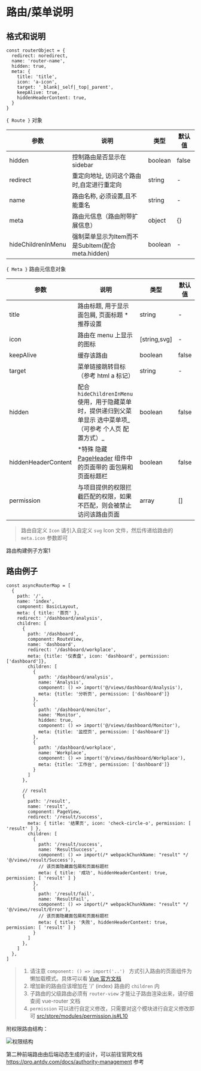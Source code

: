 路由/菜单说明
====


格式和说明
----

```ecmascript 6
const routerObject = {
  redirect: noredirect,
  name: 'router-name',
  hidden: true,
  meta: {
    title: 'title',
    icon: 'a-icon',
    target: '_blank|_self|_top|_parent',
    keepAlive: true,
    hiddenHeaderContent: true,
  }
}
```



`{ Route }` 对象

| 参数     | 说明                                      | 类型    | 默认值 |
| -------- | ----------------------------------------- | ------- | ------ |
| hidden   | 控制路由是否显示在 sidebar                | boolean | false |
| redirect | 重定向地址, 访问这个路由时,自定进行重定向 | string  | -      |
| name     | 路由名称, 必须设置,且不能重名           | string  | -      |
| meta     | 路由元信息（路由附带扩展信息）            | object  | {}     |
| hideChildrenInMenu | 强制菜单显示为Item而不是SubItem(配合 meta.hidden) | boolean  | -   |


`{ Meta }` 路由元信息对象

| 参数                | 说明                                                         | 类型    | 默认值 |
| ------------------- | ------------------------------------------------------------ | ------- | ------ |
| title               | 路由标题, 用于显示面包屑, 页面标题 *推荐设置                 | string  | -      |
| icon                | 路由在 menu 上显示的图标                                     | [string,svg]  | -      |
| keepAlive           | 缓存该路由                                                   | boolean | false  |
| target              | 菜单链接跳转目标（参考 html a 标记）                          | string | -  |
| hidden              | 配合`hideChildrenInMenu`使用，用于隐藏菜单时，提供递归到父菜单显示 选中菜单项_（可参考 个人页 配置方式）_ | boolean | false  |
| hiddenHeaderContent | *特殊 隐藏 [PageHeader](https://github.com/vueComponent/ant-design-vue-pro/blob/master/src/components/PageHeader/PageHeader.vue#L6) 组件中的页面带的 面包屑和页面标题栏 | boolean | false  |
| permission          | 与项目提供的权限拦截匹配的权限，如果不匹配，则会被禁止访问该路由页面 | array   | []     |

> 路由自定义 `Icon` 请引入自定义 `svg` Icon 文件，然后传递给路由的 `meta.icon` 参数即可

路由构建例子方案1

路由例子
----

```ecmascript 6
const asyncRouterMap = [
  {
    path: '/',
    name: 'index',
    component: BasicLayout,
    meta: { title: '首页' },
    redirect: '/dashboard/analysis',
    children: [
      {
        path: '/dashboard',
        component: RouteView,
        name: 'dashboard',
        redirect: '/dashboard/workplace',
        meta: {title: '仪表盘', icon: 'dashboard', permission: ['dashboard']},
        children: [
          {
            path: '/dashboard/analysis',
            name: 'Analysis',
            component: () => import('@/views/dashboard/Analysis'),
            meta: {title: '分析页', permission: ['dashboard']}
          },
          {
            path: '/dashboard/monitor',
            name: 'Monitor',
            hidden: true,
            component: () => import('@/views/dashboard/Monitor'),
            meta: {title: '监控页', permission: ['dashboard']}
          },
          {
            path: '/dashboard/workplace',
            name: 'Workplace',
            component: () => import('@/views/dashboard/Workplace'),
            meta: {title: '工作台', permission: ['dashboard']}
          }
        ]
      },

      // result
      {
        path: '/result',
        name: 'result',
        component: PageView,
        redirect: '/result/success',
        meta: { title: '结果页', icon: 'check-circle-o', permission: [ 'result' ] },
        children: [
          {
            path: '/result/success',
            name: 'ResultSuccess',
            component: () => import(/* webpackChunkName: "result" */ '@/views/result/Success'),
            // 该页面隐藏面包屑和页面标题栏
            meta: { title: '成功', hiddenHeaderContent: true, permission: [ 'result' ] }
          },
          {
            path: '/result/fail',
            name: 'ResultFail',
            component: () => import(/* webpackChunkName: "result" */ '@/views/result/Error'),
            // 该页面隐藏面包屑和页面标题栏
            meta: { title: '失败', hiddenHeaderContent: true, permission: [ 'result' ] }
          }
        ]
      },
    ]
  },
]
```

> 1. 请注意 `component: () => import('..') ` 方式引入路由的页面组件为 懒加载模式。具体可以看 [Vue 官方文档](https://router.vuejs.org/zh/guide/advanced/lazy-loading.html)
> 2. 增加新的路由应该增加在 '/' (index) 路由的 `children` 内
> 3. 子路由的父级路由必须有 `router-view` 才能让子路由渲染出来，请仔细查阅 vue-router 文档
> 4. `permission` 可以进行自定义修改，只需要对这个模块进行自定义修改即可 [src/store/modules/permission.js#L10](https://github.com/vueComponent/ant-design-vue-pro/blob/master/src/store/modules/permission.js#L10)


附权限路由结构：

![权限结构](https://static-2.loacg.com/open/static/github/permissions.png)


第二种前端路由由后端动态生成的设计，可以前往官网文档 https://pro.antdv.com/docs/authority-management 参考
